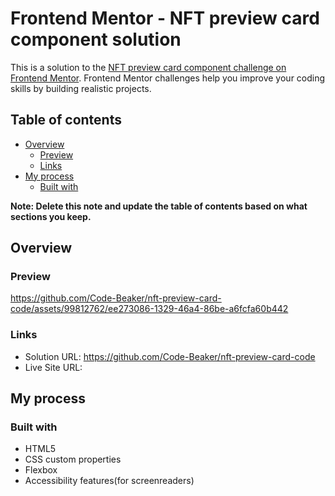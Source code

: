 # Frontend Mentor - NFT preview card component solution

This is a solution to the [NFT preview card component challenge on Frontend Mentor](https://www.frontendmentor.io/challenges/nft-preview-card-component-SbdUL_w0U). Frontend Mentor challenges help you improve your coding skills by building realistic projects. 

## Table of contents

- [Overview](#overview)
  - [Preview](#preview)
  - [Links](#links)
- [My process](#my-process)
  - [Built with](#built-with)

**Note: Delete this note and update the table of contents based on what sections you keep.**

## Overview

### Preview

https://github.com/Code-Beaker/nft-preview-card-code/assets/99812762/ee273086-1329-46a4-86be-a6fcfa60b442


### Links

- Solution URL: https://github.com/Code-Beaker/nft-preview-card-code
- Live Site URL: 

## My process

### Built with

- HTML5
- CSS custom properties
- Flexbox
- Accessibility features(for screenreaders)
